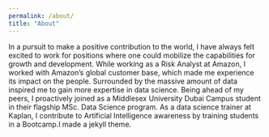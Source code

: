 ```yaml
---
permalink: /about/
title: "About"
---
```


In a pursuit to make a positive contribution to the world, I have always felt excited to work for positions where one could mobilize the capabilities for growth and development. While working as a Risk Analyst at Amazon, I worked with Amazon’s global customer base, which made me experience its impact on the people. Surrounded by the massive amount of data inspired me to gain more expertise in data science. Being ahead of my peers, I proactively joined as a Middlesex University Dubai Campus student in their flagship MSc. Data Science program. As a data science trainer at Kaplan, I contribute to Artificial Intelligence awareness by training students in a Bootcamp.I made a jekyll theme.
